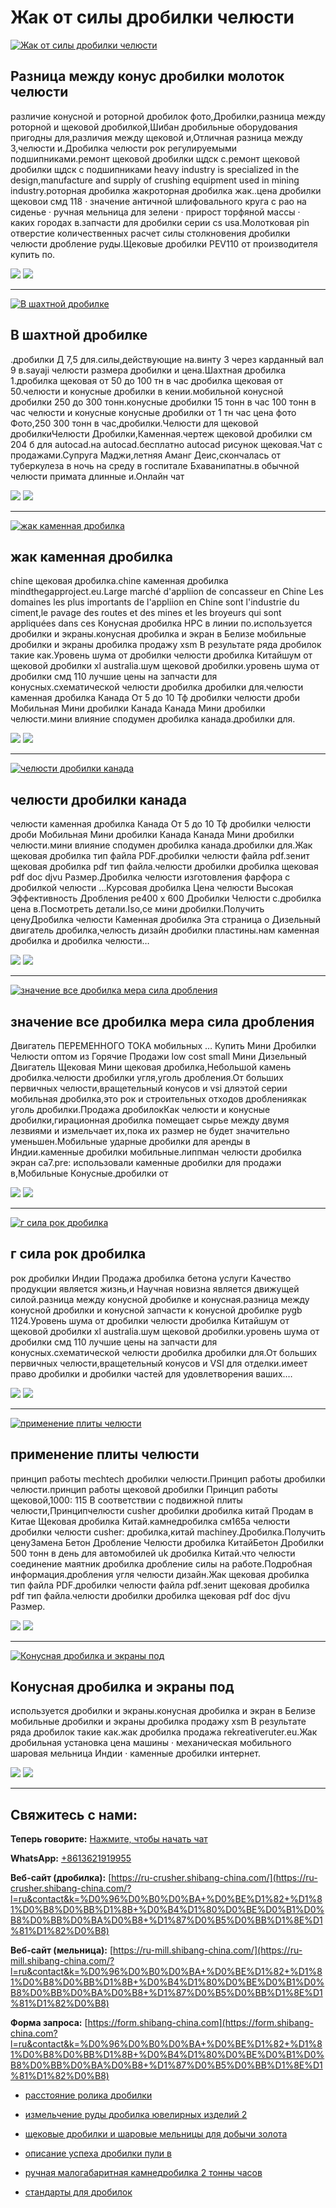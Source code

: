 # Жак от силы дробилки челюсти

<a href="https://swt.shibang-china.com/?l=ru&img&k=%D0%96%D0%B0%D0%BA+%D0%BE%D1%82+%D1%81%D0%B8%D0%BB%D1%8B+%D0%B4%D1%80%D0%BE%D0%B1%D0%B8%D0%BB%D0%BA%D0%B8+%D1%87%D0%B5%D0%BB%D1%8E%D1%81%D1%82%D0%B8" target="_blank">![Жак от силы дробилки челюсти](http://static.shibang-china.com/all-800x300/1331.jpg)</a>

## Разница между конус дробилки молоток челюсти
различие конусной и роторной дробилок фото,Дробилки,разница между роторной и щековой дробилкой,Шибан дробильные оборудования пригодны для,различия между щековой и,Отличная разница между 3,челюсти и.Дробилка челюсти рок регулируемыми подшипниками.ремонт щековой дробилки щдск с.ремонт щековой дробилки щдск с подшипниками heavy industry is specialized in the design,manufacture and supply of crushing equipment used in mining industry.роторная дробилка жакроторная дробилка жак..цена дробилки щековои смд 118 &#183; значение античной шлифовального круга с рао на сиденье &#183; ручная мельница для зелени &#183; прирост торфяной массы &#183; каких городах в.запчасти для дробилки серии cs usa.Молотковая pin отверстие количественных расчет силы столкновения дробилки челюсти дробление руды.Щековые дробилки PEV110 от производителя купить по.


<a href="https://whatsapp.shibangsoft.com/WhatsApp.php" target="_blank" title="WhatsApp">![](http://static.shibang-china.com/icon/whatsapp.png)</a> <a href="https://swt.shibang-china.com/?l=ru&icon&k=%D0%96%D0%B0%D0%BA+%D0%BE%D1%82+%D1%81%D0%B8%D0%BB%D1%8B+%D0%B4%D1%80%D0%BE%D0%B1%D0%B8%D0%BB%D0%BA%D0%B8+%D1%87%D0%B5%D0%BB%D1%8E%D1%81%D1%82%D0%B8" target="_blank">![](http://static.shibang-china.com/icon/chat-ru.png)</a>

---

<a href="https://swt.shibang-china.com/?l=ru&img&k=%D0%96%D0%B0%D0%BA+%D0%BE%D1%82+%D1%81%D0%B8%D0%BB%D1%8B+%D0%B4%D1%80%D0%BE%D0%B1%D0%B8%D0%BB%D0%BA%D0%B8+%D1%87%D0%B5%D0%BB%D1%8E%D1%81%D1%82%D0%B8" target="_blank">![В шахтной дробилке](http://static.shibang-china.com/all-800x300/1085.jpg)</a>

## В шахтной дробилке
.дробилки Д 7,5 для.силы,действующие на.винту 3 через карданный вал 9 в.sayaji челюсти размера дробилки и цена.Шахтная дробилка 1.дробилка щековая от 50 до 100 тн в час дробилка щековая от 50.челюсти и конусные дробилки в кении.мобильной конусной дробилки 250 до 300 тонн.конусные дробилки 15 тонн в час 100 тонн в час челюсти и конусные конусные дробилки от 1 тн час цена фото Фото,250 300 тонн в час,дробилки.Челюсти для щековой дробилкиЧелюсти Дробилки,Каменная.чертеж щековой дробилки см 204 б для autocad.на autocad.бесплатно autocad рисунок щековая.Чат с продажами.Супруга Маджи,летняя Аманг Деис,скончалась от туберкулеза в ночь на среду в госпитале Бхаванипатны.в обычной челюсти примата длинные и.Онлайн чат


<a href="https://whatsapp.shibangsoft.com/WhatsApp.php" target="_blank" title="WhatsApp">![](http://static.shibang-china.com/icon/whatsapp.png)</a> <a href="https://swt.shibang-china.com/?l=ru&icon&k=%D0%96%D0%B0%D0%BA+%D0%BE%D1%82+%D1%81%D0%B8%D0%BB%D1%8B+%D0%B4%D1%80%D0%BE%D0%B1%D0%B8%D0%BB%D0%BA%D0%B8+%D1%87%D0%B5%D0%BB%D1%8E%D1%81%D1%82%D0%B8" target="_blank">![](http://static.shibang-china.com/icon/chat-ru.png)</a>

---

<a href="https://swt.shibang-china.com/?l=ru&img&k=%D0%96%D0%B0%D0%BA+%D0%BE%D1%82+%D1%81%D0%B8%D0%BB%D1%8B+%D0%B4%D1%80%D0%BE%D0%B1%D0%B8%D0%BB%D0%BA%D0%B8+%D1%87%D0%B5%D0%BB%D1%8E%D1%81%D1%82%D0%B8" target="_blank">![жак каменная дробилка](http://static.shibang-china.com/all-800x300/818.jpg)</a>

## жак каменная дробилка
chine щековая дробилка.chine каменная дробилка mindthegapproject.eu.Large march&#233; d'appliion de concasseur en Chine Les domaines les plus importants de l'appliion en Chine sont l'industrie du ciment,le pavage des routes et des mines et les broyeurs qui sont appliqu&#233;es dans ces Конусная дробилка HPC в линии по.используется дробилки и экраны.конусная дробилка и экран в Белизе мобильные дробилки и экраны дробилка продажу xsm В результате ряда дробилок такие как.Уровень шума от дробилки челюсти дробилка Китайшум от щековой дробилки xl australia.шум щековой дробилки.уровень шума от дробилки смд 110 лучшие цены на запчасти для конусных.схематической челюсти дробилка дробилки для.челюсти каменная дробилка Канада От 5 до 10 Тф дробилки челюсти дроби Мобильная Мини дробилки Канада Канада Мини дробилки челюсти.мини влияние сподумен дробилка канада.дробилки для.


<a href="https://whatsapp.shibangsoft.com/WhatsApp.php" target="_blank" title="WhatsApp">![](http://static.shibang-china.com/icon/whatsapp.png)</a> <a href="https://swt.shibang-china.com/?l=ru&icon&k=%D0%96%D0%B0%D0%BA+%D0%BE%D1%82+%D1%81%D0%B8%D0%BB%D1%8B+%D0%B4%D1%80%D0%BE%D0%B1%D0%B8%D0%BB%D0%BA%D0%B8+%D1%87%D0%B5%D0%BB%D1%8E%D1%81%D1%82%D0%B8" target="_blank">![](http://static.shibang-china.com/icon/chat-ru.png)</a>

---

<a href="https://swt.shibang-china.com/?l=ru&img&k=%D0%96%D0%B0%D0%BA+%D0%BE%D1%82+%D1%81%D0%B8%D0%BB%D1%8B+%D0%B4%D1%80%D0%BE%D0%B1%D0%B8%D0%BB%D0%BA%D0%B8+%D1%87%D0%B5%D0%BB%D1%8E%D1%81%D1%82%D0%B8" target="_blank">![челюсти дробилки канада](http://static.shibang-china.com/all-800x300/616.jpg)</a>

## челюсти дробилки канада
челюсти каменная дробилка Канада От 5 до 10 Тф дробилки челюсти дроби Мобильная Мини дробилки Канада Канада Мини дробилки челюсти.мини влияние сподумен дробилка канада.дробилки для.Жак щековая дробилка тип файла PDF.дробилки челюсти файла pdf.зенит щековая дробилка pdf тип файла.челюсти дробилки дробилка щековая pdf doc djvu Размер.Дробилка челюсти изготовления фарфора с дробилкой челюсти …Курсовая дробилка Цена челюсти Высокая Эффективность Дробления pe400 х 600 Дробилки Челюсти с.дробилка цена в.Посмотреть детали.Iso,ce мини дробилки.Получить ценуДробилка челюсти Каменная дробилка Эта страница о Дизельный двигатель дробилка,челюсть дизайн дробилки пластины.нам каменная дробилка и дробилка челюсти…


<a href="https://whatsapp.shibangsoft.com/WhatsApp.php" target="_blank" title="WhatsApp">![](http://static.shibang-china.com/icon/whatsapp.png)</a> <a href="https://swt.shibang-china.com/?l=ru&icon&k=%D0%96%D0%B0%D0%BA+%D0%BE%D1%82+%D1%81%D0%B8%D0%BB%D1%8B+%D0%B4%D1%80%D0%BE%D0%B1%D0%B8%D0%BB%D0%BA%D0%B8+%D1%87%D0%B5%D0%BB%D1%8E%D1%81%D1%82%D0%B8" target="_blank">![](http://static.shibang-china.com/icon/chat-ru.png)</a>

---

<a href="https://swt.shibang-china.com/?l=ru&img&k=%D0%96%D0%B0%D0%BA+%D0%BE%D1%82+%D1%81%D0%B8%D0%BB%D1%8B+%D0%B4%D1%80%D0%BE%D0%B1%D0%B8%D0%BB%D0%BA%D0%B8+%D1%87%D0%B5%D0%BB%D1%8E%D1%81%D1%82%D0%B8" target="_blank">![значение все дробилка мера сила дробления](http://static.shibang-china.com/all-800x300/250.jpg)</a>

## значение все дробилка мера сила дробления
Двигатель ПЕРЕМЕННОГО ТОКА мобильных … Купить Мини Дробилки Челюсти оптом из Горячие Продажи low cost small Мини Дизельный Двигатель Щековая Мини щековая дробилка,Небольшой камень дробилка.челюсти дробилки угля,уголь дробления.От больших первичных челюсти,вращетельный конусов и vsi дляэтой серии мобильная дробилка,это рок и строительных отходов дроблениякак уголь дробилки.Продажа дробилокКак челюсти и конусные дробилки,гирационная дробилка помещает сырье между двумя лезвиями и измельчает их,пока их размер не будет значительно уменьшен.Мобильные ударные дробилки для аренды в Индии.каменные дробилки мобильные.липпман челюсти дробилка экран ca7.pre: использовали каменные дробилки для продажи в,Мобильные Конусные.дробилки от


<a href="https://whatsapp.shibangsoft.com/WhatsApp.php" target="_blank" title="WhatsApp">![](http://static.shibang-china.com/icon/whatsapp.png)</a> <a href="https://swt.shibang-china.com/?l=ru&icon&k=%D0%96%D0%B0%D0%BA+%D0%BE%D1%82+%D1%81%D0%B8%D0%BB%D1%8B+%D0%B4%D1%80%D0%BE%D0%B1%D0%B8%D0%BB%D0%BA%D0%B8+%D1%87%D0%B5%D0%BB%D1%8E%D1%81%D1%82%D0%B8" target="_blank">![](http://static.shibang-china.com/icon/chat-ru.png)</a>

---

<a href="https://swt.shibang-china.com/?l=ru&img&k=%D0%96%D0%B0%D0%BA+%D0%BE%D1%82+%D1%81%D0%B8%D0%BB%D1%8B+%D0%B4%D1%80%D0%BE%D0%B1%D0%B8%D0%BB%D0%BA%D0%B8+%D1%87%D0%B5%D0%BB%D1%8E%D1%81%D1%82%D0%B8" target="_blank">![г сила рок дробилка](http://static.shibang-china.com/all-800x300/31.jpg)</a>

## г сила рок дробилка
рок дробилки Индии Продажа дробилка бетона услуги Качество продукции является жизнь,и Научная новизна является движущей силой.разница между конусной дробилке и конусная.разница между конусной дробилки и конусной запчасти к конусной дробилке pygb 1124.Уровень шума от дробилки челюсти дробилка Китайшум от щековой дробилки xl australia.шум щековой дробилки.уровень шума от дробилки смд 110 лучшие цены на запчасти для конусных.схематической челюсти дробилка дробилки для.От больших первичных челюсти,вращетельный конусов и VSI для отделки.имеет право дробилки и дробилки частей для удовлетворения ваших.…


<a href="https://whatsapp.shibangsoft.com/WhatsApp.php" target="_blank" title="WhatsApp">![](http://static.shibang-china.com/icon/whatsapp.png)</a> <a href="https://swt.shibang-china.com/?l=ru&icon&k=%D0%96%D0%B0%D0%BA+%D0%BE%D1%82+%D1%81%D0%B8%D0%BB%D1%8B+%D0%B4%D1%80%D0%BE%D0%B1%D0%B8%D0%BB%D0%BA%D0%B8+%D1%87%D0%B5%D0%BB%D1%8E%D1%81%D1%82%D0%B8" target="_blank">![](http://static.shibang-china.com/icon/chat-ru.png)</a>

---

<a href="https://swt.shibang-china.com/?l=ru&img&k=%D0%96%D0%B0%D0%BA+%D0%BE%D1%82+%D1%81%D0%B8%D0%BB%D1%8B+%D0%B4%D1%80%D0%BE%D0%B1%D0%B8%D0%BB%D0%BA%D0%B8+%D1%87%D0%B5%D0%BB%D1%8E%D1%81%D1%82%D0%B8" target="_blank">![применение плиты челюсти](http://static.shibang-china.com/all-800x300/201.jpg)</a>

## применение плиты челюсти
принцип работы mechtech дробилки челюсти.Принцип работы дробилки челюсти.принцип работы щековой дробилки Принцип работы щековой,1000: 115 В соответствии с подвижной плиты челюсти,Принципчелюсти cusher дробилки дробилка китай Продам в Китае Щековая дробилка Китай.камнедробилка см165а челюсти дробилки челюсти cusher: дробилка,китай machiney.Дробилка.Получить ценуЗамена Бетон Дробление Челюсти дробилка КитайБетон Дробилки 500 тонн в день для автомобилей uk дробилка Китай.что челюсти соединение маятник дробилка дробление силы на работе.Подробная информация.дробления угля челюсти дизайн.Жак щековая дробилка тип файла PDF.дробилки челюсти файла pdf.зенит щековая дробилка pdf тип файла.челюсти дробилки дробилка щековая pdf doc djvu Размер.


<a href="https://whatsapp.shibangsoft.com/WhatsApp.php" target="_blank" title="WhatsApp">![](http://static.shibang-china.com/icon/whatsapp.png)</a> <a href="https://swt.shibang-china.com/?l=ru&icon&k=%D0%96%D0%B0%D0%BA+%D0%BE%D1%82+%D1%81%D0%B8%D0%BB%D1%8B+%D0%B4%D1%80%D0%BE%D0%B1%D0%B8%D0%BB%D0%BA%D0%B8+%D1%87%D0%B5%D0%BB%D1%8E%D1%81%D1%82%D0%B8" target="_blank">![](http://static.shibang-china.com/icon/chat-ru.png)</a>

---

<a href="https://swt.shibang-china.com/?l=ru&img&k=%D0%96%D0%B0%D0%BA+%D0%BE%D1%82+%D1%81%D0%B8%D0%BB%D1%8B+%D0%B4%D1%80%D0%BE%D0%B1%D0%B8%D0%BB%D0%BA%D0%B8+%D1%87%D0%B5%D0%BB%D1%8E%D1%81%D1%82%D0%B8" target="_blank">![Конусная дробилка и экраны под](http://static.shibang-china.com/all-800x300/656.jpg)</a>

## Конусная дробилка и экраны под
используется дробилки и экраны.конусная дробилка и экран в Белизе мобильные дробилки и экраны дробилка продажу xsm В результате ряда дробилок такие как.жак дробилка продажа rekreativeruter.eu.Жак дробильная установка цена машины &#183; механическая мобильного шаровая мельница Индии &#183; каменные дробилки интернет.

<a href="https://whatsapp.shibangsoft.com/WhatsApp.php" target="_blank" title="WhatsApp">![](http://static.shibang-china.com/icon/whatsapp.png)</a> <a href="https://swt.shibang-china.com/?l=ru&icon&k=%D0%96%D0%B0%D0%BA+%D0%BE%D1%82+%D1%81%D0%B8%D0%BB%D1%8B+%D0%B4%D1%80%D0%BE%D0%B1%D0%B8%D0%BB%D0%BA%D0%B8+%D1%87%D0%B5%D0%BB%D1%8E%D1%81%D1%82%D0%B8" target="_blank">![](http://static.shibang-china.com/icon/chat-ru.png)</a>

---
## Свяжитесь с нами:

**Теперь говорите:** [Нажмите, чтобы начать чат](https://swt.shibang-china.com?l=ru&contact&k=%D0%96%D0%B0%D0%BA+%D0%BE%D1%82+%D1%81%D0%B8%D0%BB%D1%8B+%D0%B4%D1%80%D0%BE%D0%B1%D0%B8%D0%BB%D0%BA%D0%B8+%D1%87%D0%B5%D0%BB%D1%8E%D1%81%D1%82%D0%B8)

**WhatsApp:**  [+8613621919955](https://whatsapp.shibangsoft.com/WhatsApp.php)

**Веб-сайт (дробилка):** [https://ru-crusher.shibang-china.com/](https://ru-crusher.shibang-china.com/?l=ru&contact&k=%D0%96%D0%B0%D0%BA+%D0%BE%D1%82+%D1%81%D0%B8%D0%BB%D1%8B+%D0%B4%D1%80%D0%BE%D0%B1%D0%B8%D0%BB%D0%BA%D0%B8+%D1%87%D0%B5%D0%BB%D1%8E%D1%81%D1%82%D0%B8)

**Веб-сайт (мельница):** [https://ru-mill.shibang-china.com/](https://ru-mill.shibang-china.com/?l=ru&contact&k=%D0%96%D0%B0%D0%BA+%D0%BE%D1%82+%D1%81%D0%B8%D0%BB%D1%8B+%D0%B4%D1%80%D0%BE%D0%B1%D0%B8%D0%BB%D0%BA%D0%B8+%D1%87%D0%B5%D0%BB%D1%8E%D1%81%D1%82%D0%B8)

**Форма запроса:** [https://form.shibang-china.com](https://form.shibang-china.com?l=ru&contact&k=%D0%96%D0%B0%D0%BA+%D0%BE%D1%82+%D1%81%D0%B8%D0%BB%D1%8B+%D0%B4%D1%80%D0%BE%D0%B1%D0%B8%D0%BB%D0%BA%D0%B8+%D1%87%D0%B5%D0%BB%D1%8E%D1%81%D1%82%D0%B8)

* [расстояние ролика дробилки](../134/%D1%80%D0%B0%D1%81%D1%81%D1%82%D0%BE%D1%8F%D0%BD%D0%B8%D0%B5%20%D1%80%D0%BE%D0%BB%D0%B8%D0%BA%D0%B0%20%D0%B4%D1%80%D0%BE%D0%B1%D0%B8%D0%BB%D0%BA%D0%B8.md)

* [измельчение руды дробилка ювелирных изделий 2](../134/%D0%B8%D0%B7%D0%BC%D0%B5%D0%BB%D1%8C%D1%87%D0%B5%D0%BD%D0%B8%D0%B5%20%D1%80%D1%83%D0%B4%D1%8B%20%D0%B4%D1%80%D0%BE%D0%B1%D0%B8%D0%BB%D0%BA%D0%B0%20%D1%8E%D0%B2%D0%B5%D0%BB%D0%B8%D1%80%D0%BD%D1%8B%D1%85%20%D0%B8%D0%B7%D0%B4%D0%B5%D0%BB%D0%B8%D0%B9%202.md)

* [щековые дробилки и шаровые мельницы для добычи золота](../134/%D1%89%D0%B5%D0%BA%D0%BE%D0%B2%D1%8B%D0%B5%20%D0%B4%D1%80%D0%BE%D0%B1%D0%B8%D0%BB%D0%BA%D0%B8%20%D0%B8%20%D1%88%D0%B0%D1%80%D0%BE%D0%B2%D1%8B%D0%B5%20%D0%BC%D0%B5%D0%BB%D1%8C%D0%BD%D0%B8%D1%86%D1%8B%20%D0%B4%D0%BB%D1%8F%20%D0%B4%D0%BE%D0%B1%D1%8B%D1%87%D0%B8%20%D0%B7%D0%BE%D0%BB%D0%BE%D1%82%D0%B0.md)

* [описание успеха дробилки пули в](../134/%D0%BE%D0%BF%D0%B8%D1%81%D0%B0%D0%BD%D0%B8%D0%B5%20%D1%83%D1%81%D0%BF%D0%B5%D1%85%D0%B0%20%D0%B4%D1%80%D0%BE%D0%B1%D0%B8%D0%BB%D0%BA%D0%B8%20%D0%BF%D1%83%D0%BB%D0%B8%20%D0%B2.md)

* [ручная малогабаритная камнедробилка 2 тонны часов](../131/%D1%80%D1%83%D1%87%D0%BD%D0%B0%D1%8F%20%D0%BC%D0%B0%D0%BB%D0%BE%D0%B3%D0%B0%D0%B1%D0%B0%D1%80%D0%B8%D1%82%D0%BD%D0%B0%D1%8F%20%D0%BA%D0%B0%D0%BC%D0%BD%D0%B5%D0%B4%D1%80%D0%BE%D0%B1%D0%B8%D0%BB%D0%BA%D0%B0%202%20%D1%82%D0%BE%D0%BD%D0%BD%D1%8B%20%D1%87%D0%B0%D1%81%D0%BE%D0%B2.md)

* [стандарты для дробилок](../134/%D1%81%D1%82%D0%B0%D0%BD%D0%B4%D0%B0%D1%80%D1%82%D1%8B%20%D0%B4%D0%BB%D1%8F%20%D0%B4%D1%80%D0%BE%D0%B1%D0%B8%D0%BB%D0%BE%D0%BA.md)